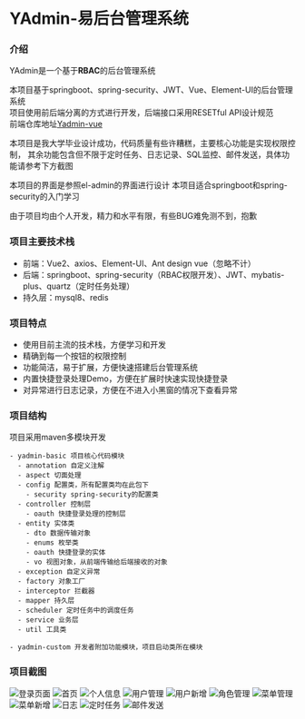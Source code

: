 # YAdmin-易后台管理系统

### 介绍
YAdmin是一个基于**RBAC**的后台管理系统  

本项目基于springboot、spring-security、JWT、Vue、Element-UI的后台管理系统  
项目使用前后端分离的方式进行开发，后端接口采用RESETful API设计规范  
前端仓库地址[Yadmin-vue](/yangzx1282/yadmin-vue)

本项目是我大学毕业设计成功，代码质量有些许糟糕，主要核心功能是实现权限控制，
其余功能包含但不限于定时任务、日志记录、SQL监控、邮件发送，具体功能请参考下方截图

本项目的界面是参照el-admin的界面进行设计
本项目适合springboot和spring-security的入门学习

由于项目均由个人开发，精力和水平有限，有些BUG难免测不到，抱歉


### 项目主要技术栈
* 前端：Vue2、axios、Element-UI、Ant design vue（忽略不计）
* 后端：springboot、spring-security（RBAC权限开发）、JWT、mybatis-plus、quartz（定时任务处理）
* 持久层：mysql8、redis


### 项目特点
* 使用目前主流的技术栈，方便学习和开发
* 精确到每一个按钮的权限控制
* 功能简洁，易于扩展，方便快速搭建后台管理系统
* 内置快捷登录处理Demo，方便在扩展时快速实现快捷登录
* 对异常进行日志记录，方便在不进入小黑窗的情况下查看异常


### 项目结构
项目采用maven多模块开发
```
- yadmin-basic 项目核心代码模块
  - annotation 自定义注解
  - aspect 切面处理
  - config 配置类，所有配置类均在此包下
    - security spring-security的配置类
  - controller 控制层
    - oauth 快捷登录处理的控制层
  - entity 实体类
    - dto 数据传输对象
    - enums 枚举类
    - oauth 快捷登录的实体
    - vo 视图对象，从前端传输给后端接收的对象
  - exception 自定义异常
  - factory 对象工厂
  - interceptor 拦截器
  - mapper 持久层
  - scheduler 定时任务中的调度任务
  - service 业务层
  - util 工具类
  
- yadmin-custom 开发者附加功能模块，项目启动类所在模块
```

### 项目截图
![登录页面](images/login.png)
![首页](./images/index.png)
![个人信息](./images/info.png)
![用户管理](images/user.png)
![用户新增](images/user_add.png)
![角色管理](images/role.png)
![菜单管理](images/menu.png)
![菜单新增](./images/menu_add.png)
![日志](./images/log.png)
![定时任务](./images/task.png)
![邮件发送](./images/email.png)

